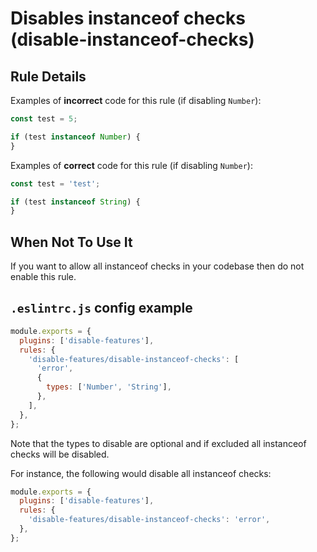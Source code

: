 # Disables instanceof checks (disable-instanceof-checks)

## Rule Details

Examples of **incorrect** code for this rule (if disabling `Number`):

```js
const test = 5;

if (test instanceof Number) {
}
```

Examples of **correct** code for this rule (if disabling `Number`):

```js
const test = 'test';

if (test instanceof String) {
}
```

## When Not To Use It

If you want to allow all instanceof checks in your codebase then do not enable this
rule.

## `.eslintrc.js` config example

```js
module.exports = {
  plugins: ['disable-features'],
  rules: {
    'disable-features/disable-instanceof-checks': [
      'error',
      {
        types: ['Number', 'String'],
      },
    ],
  },
};
```

Note that the types to disable are optional and if excluded all instanceof checks
will be disabled.

For instance, the following would disable all instanceof checks:

```js
module.exports = {
  plugins: ['disable-features'],
  rules: {
    'disable-features/disable-instanceof-checks': 'error',
  },
};
```
